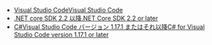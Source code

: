 * [<span data-ttu-id="b9e64-101">Visual Studio Code</span><span class="sxs-lookup"><span data-stu-id="b9e64-101">Visual Studio Code</span></span>](https://code.visualstudio.com/download)
* [<span data-ttu-id="b9e64-102">.NET core SDK 2.2 以降</span><span class="sxs-lookup"><span data-stu-id="b9e64-102">.NET Core SDK 2.2 or later</span></span>](https://www.microsoft.com/net/download/all)
* [<span data-ttu-id="b9e64-103">C#Visual Studio Code バージョン 1.17.1 またはそれ以降</span><span class="sxs-lookup"><span data-stu-id="b9e64-103">C# for Visual Studio Code version 1.17.1 or later</span></span>](https://marketplace.visualstudio.com/items?itemName=ms-vscode.csharp)